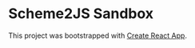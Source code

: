 # Scheme2JS Sandbox

This project was bootstrapped with [Create React App](https://github.com/facebookincubator/create-react-app).